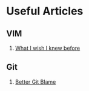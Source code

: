 # Useful Articles

## VIM
1. [What I wish I knew before](https://hackernoon.com/learning-vim-what-i-wish-i-knew-b5dca186bef7)


## Git
1. [Better Git Blame](https://michaelheap.com/git-ignore-rev/)
